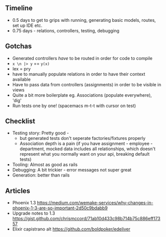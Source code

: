 ## Timeline
* 0.5 days to get to grips with running, generating basic models, routes, set up IDE etc.
* 0.75 days - relations, controllers, testing, debugging

## Gotchas
* Generated controllers *have* to be routed in order for code to compile
* `x \n |> y` == `y(x)`
* Iex = pry
* have to manually populate relations in order to have their context available
* Have to pass data from controllers (assignments) in order to be visible in views
* Quite a bit more boilerplate eg. Associations (populate everywhere), 'dig'
* Run tests one by one! (spacemacs m-t-t with cursor on test)

## Checklist
* Testing story: Pretty good - 
  - but generated tests don't seperate factories/fixtures properly
  - Association depth is a pain (if you have assignment - employee - department, mocked data
    includes all relationships, which doesn't represent what you normally want on your api,
    breaking default tests)
* Tooling: Almost as good as rails
* Debugging: A bit trickier - error messages not super great
* Generation: better than rails

## Articles
* Phoenix 1.3 https://medium.com/wemake-services/why-changes-in-phoenix-1-3-are-so-important-2d50c9bdabb9
* Upgrade notes to 1.3 https://gist.github.com/chrismccord/71ab10d433c98b714b75c886eff17357
* Elixir capistrano alt https://github.com/boldpoker/edeliver
